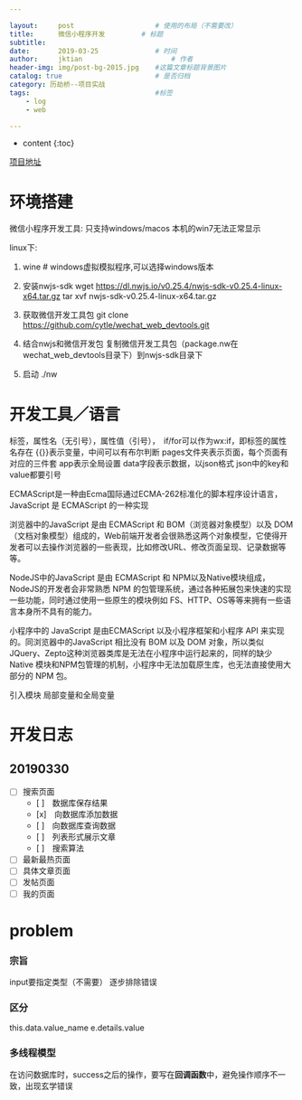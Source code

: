 ```yaml
---

layout:     post   				    # 使用的布局（不需要改）
title:      微信小程序开发			# 标题 
subtitle:  	 
date:       2019-03-25				# 时间
author:     jktian 						# 作者
header-img: img/post-bg-2015.jpg 	#这篇文章标题背景图片
catalog: true 						# 是否归档
category: 历劫桥--项目实战
tags:								#标签
    - log
    - web

---
```

* content
{:toc}

[项目地址](https://github.com/ixneo/exam_tub)

# 环境搭建
微信小程序开发工具: 只支持windows/macos
本机的win7无法正常显示




linux下:
1. wine	# windows虚拟模拟程序,可以选择windows版本

2. 安装nwjs-sdk
wget https://dl.nwjs.io/v0.25.4/nwjs-sdk-v0.25.4-linux-x64.tar.gz 
tar xvf  nwjs-sdk-v0.25.4-linux-x64.tar.gz

3. 获取微信开发工具包
git clone https://github.com/cytle/wechat_web_devtools.git

4. 结合nwjs和微信开发包
复制微信开发工具包（package.nw在wechat_web_devtools目录下）到nwjs-sdk目录下
5. 启动
./nw

# 开发工具／语言
标签，属性名（无引号），属性值（引号），　if/for可以作为wx:if，即标签的属性名存在
{{}}表示变量，中间可以有布尔判断
pages文件夹表示页面，每个页面有对应的三件套
app表示全局设置
data字段表示数据，以json格式
json中的key和value都要引号

ECMAScript是一种由Ecma国际通过ECMA-262标准化的脚本程序设计语言， JavaScript 是 ECMAScript 的一种实现

浏览器中的JavaScript 是由 ECMAScript 和 BOM（浏览器对象模型）以及 DOM（文档对象模型）组成的，Web前端开发者会很熟悉这两个对象模型，它使得开发者可以去操作浏览器的一些表现，比如修改URL、修改页面呈现、记录数据等等。

NodeJS中的JavaScript 是由 ECMAScript 和 NPM以及Native模块组成，NodeJS的开发者会非常熟悉 NPM 的包管理系统，通过各种拓展包来快速的实现一些功能，同时通过使用一些原生的模块例如 FS、HTTP、OS等等来拥有一些语言本身所不具有的能力。

小程序中的 JavaScript 是由ECMAScript 以及小程序框架和小程序 API 来实现的。同浏览器中的JavaScript 相比没有 BOM 以及 DOM 对象，所以类似 JQuery、Zepto这种浏览器类库是无法在小程序中运行起来的，同样的缺少 Native 模块和NPM包管理的机制，小程序中无法加载原生库，也无法直接使用大部分的 NPM 包。

引入模块
局部变量和全局变量

# 开发日志
20190330
---
- [ ] 搜索页面
	- [ ]　数据库保存结果
	- [x]　向数据库添加数据 
	- [ ]　向数据库查询数据 
	- [ ]　列表形式展示文章
	- [ ]　搜索算法
- [ ] 最新最热页面
- [ ] 具体文章页面
- [ ] 发帖页面
- [ ] 我的页面

# problem
### 宗旨
input要指定类型（不需要）
逐步排除错误

### 区分
this.data.value_name
e.details.value

### 多线程模型
在访问数据库时，success之后的操作，要写在**回调函数**中，避免操作顺序不一致，出现玄学错误
